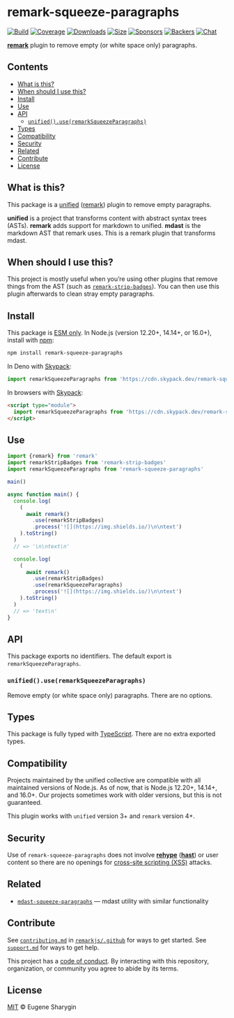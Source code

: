 # remark-squeeze-paragraphs

[![Build][build-badge]][build]
[![Coverage][coverage-badge]][coverage]
[![Downloads][downloads-badge]][downloads]
[![Size][size-badge]][size]
[![Sponsors][sponsors-badge]][collective]
[![Backers][backers-badge]][collective]
[![Chat][chat-badge]][chat]

[**remark**][remark] plugin to remove empty (or white space only) paragraphs.

## Contents

*   [What is this?](#what-is-this)
*   [When should I use this?](#when-should-i-use-this)
*   [Install](#install)
*   [Use](#use)
*   [API](#api)
    *   [`unified().use(remarkSqueezeParagraphs)`](#unifieduseremarksqueezeparagraphs)
*   [Types](#types)
*   [Compatibility](#compatibility)
*   [Security](#security)
*   [Related](#related)
*   [Contribute](#contribute)
*   [License](#license)

## What is this?

This package is a [unified][] ([remark][]) plugin to remove empty paragraphs.

**unified** is a project that transforms content with abstract syntax trees
(ASTs).
**remark** adds support for markdown to unified.
**mdast** is the markdown AST that remark uses.
This is a remark plugin that transforms mdast.

## When should I use this?

This project is mostly useful when you’re using other plugins that remove things
from the AST (such as [`remark-strip-badges`][remark-strip-badges]).
You can then use this plugin afterwards to clean stray empty paragraphs.

## Install

This package is [ESM only](https://gist.github.com/sindresorhus/a39789f98801d908bbc7ff3ecc99d99c).
In Node.js (version 12.20+, 14.14+, or 16.0+), install with [npm][]:

```sh
npm install remark-squeeze-paragraphs
```

In Deno with [Skypack][]:

```js
import remarkSqueezeParagraphs from 'https://cdn.skypack.dev/remark-squeeze-paragraphs@5?dts'
```

In browsers with [Skypack][]:

```html
<script type="module">
  import remarkSqueezeParagraphs from 'https://cdn.skypack.dev/remark-squeeze-paragraphs@5?min'
</script>
```

## Use

```js
import {remark} from 'remark'
import remarkStripBadges from 'remark-strip-badges'
import remarkSqueezeParagraphs from 'remark-squeeze-paragraphs'

main()

async function main() {
  console.log(
    (
      await remark()
        .use(remarkStripBadges)
        .process('![](https://img.shields.io/)\n\ntext')
    ).toString()
  )
  // => '\n\ntext\n'

  console.log(
    (
      await remark()
        .use(remarkStripBadges)
        .use(remarkSqueezeParagraphs)
        .process('![](https://img.shields.io/)\n\ntext')
    ).toString()
  )
  // => 'text\n'
}
```

## API

This package exports no identifiers.
The default export is `remarkSqueezeParagraphs`.

### `unified().use(remarkSqueezeParagraphs)`

Remove empty (or white space only) paragraphs.
There are no options.

## Types

This package is fully typed with [TypeScript][].
There are no extra exported types.

## Compatibility

Projects maintained by the unified collective are compatible with all maintained
versions of Node.js.
As of now, that is Node.js 12.20+, 14.14+, and 16.0+.
Our projects sometimes work with older versions, but this is not guaranteed.

This plugin works with `unified` version 3+ and `remark` version 4+.

## Security

Use of `remark-squeeze-paragraphs` does not involve [**rehype**][rehype]
([**hast**][hast]) or user content so there are no openings for
[cross-site scripting (XSS)][xss] attacks.

## Related

*   [`mdast-squeeze-paragraphs`][mdast-squeeze-paragraphs]
    — mdast utility with similar functionality

## Contribute

See [`contributing.md`][contributing] in [`remarkjs/.github`][health] for ways
to get started.
See [`support.md`][support] for ways to get help.

This project has a [code of conduct][coc].
By interacting with this repository, organization, or community you agree to
abide by its terms.

## License

[MIT][license] © Eugene Sharygin

[build-badge]: https://github.com/remarkjs/remark-squeeze-paragraphs/workflows/main/badge.svg

[build]: https://github.com/remarkjs/remark-squeeze-paragraphs/actions

[coverage-badge]: https://img.shields.io/codecov/c/github/remarkjs/remark-squeeze-paragraphs.svg

[coverage]: https://codecov.io/github/remarkjs/remark-squeeze-paragraphs

[downloads-badge]: https://img.shields.io/npm/dm/remark-squeeze-paragraphs.svg

[downloads]: https://www.npmjs.com/package/remark-squeeze-paragraphs

[size-badge]: https://img.shields.io/bundlephobia/minzip/remark-squeeze-paragraphs.svg

[size]: https://bundlephobia.com/result?p=remark-squeeze-paragraphs

[sponsors-badge]: https://opencollective.com/unified/sponsors/badge.svg

[backers-badge]: https://opencollective.com/unified/backers/badge.svg

[collective]: https://opencollective.com/unified

[chat-badge]: https://img.shields.io/badge/chat-discussions-success.svg

[chat]: https://github.com/remarkjs/remark/discussions

[npm]: https://docs.npmjs.com/cli/install

[skypack]: https://www.skypack.dev

[health]: https://github.com/remarkjs/.github

[contributing]: https://github.com/remarkjs/.github/blob/HEAD/contributing.md

[support]: https://github.com/remarkjs/.github/blob/HEAD/support.md

[coc]: https://github.com/remarkjs/.github/blob/HEAD/code-of-conduct.md

[license]: license

[remark]: https://github.com/remarkjs/remark

[unified]: https://github.com/unifiedjs/unified

[mdast-squeeze-paragraphs]: https://github.com/syntax-tree/mdast-squeeze-paragraphs

[xss]: https://en.wikipedia.org/wiki/Cross-site_scripting

[typescript]: https://www.typescriptlang.org

[rehype]: https://github.com/rehypejs/rehype

[hast]: https://github.com/syntax-tree/hast

[remark-strip-badges]: https://github.com/remarkjs/remark-strip-badges
